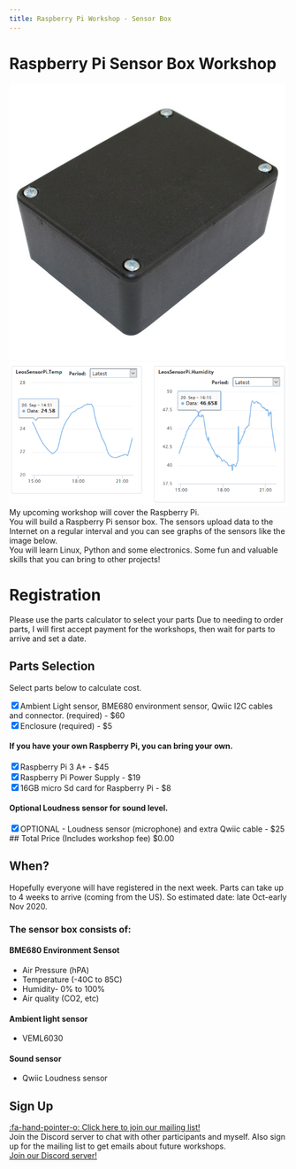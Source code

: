 ```yaml
---
title: Raspberry Pi Workshop - Sensor Box
---
```

<script>
    var ml_webform_1753848 = ml_account('webforms', '1753848', 'a8z2u6', 'load');
    ml_webform_1753848('animation', 'fadeIn');
</script>

# Raspberry Pi Sensor Box Workshop
![](project-box.jpg)
![](sensor_graphs.png)
My upcoming workshop will cover the Raspberry Pi.  
You will build a Raspberry Pi sensor box. The sensors upload data to the Internet on a regular interval and you can see graphs of the sensors like the image below.  
You will learn Linux, Python and some electronics. Some fun and valuable skills that you can bring to other projects!

# Registration
Please use the parts calculator to select your parts
Due to needing to order parts, I will first accept payment for the workshops, then wait for parts to arrive and set a date.

## Parts Selection
Select parts below to calculate cost.
<div id="workshop-fee" fee="55.00"></div>
<form class="pure-form" id="parts-form">
    <label for="sensors-parts" class="pure-checkbox">
        <input type="checkbox" id="sensors-parts" class="required-item" price="60.00" value="" checked="true" />Ambient Light sensor, BME680 environment sensor, Qwiic I2C cables and connector. (required) - $60</label><br/>
    <label for="enclosure" class="pure-checkbox">
        <input type="checkbox" id="enclosure" class="required-item" price="5.00" value="" checked="true" />Enclosure (required) - $5</label><br/>
    <h4>If you have your own Raspberry Pi, you can bring your own.</h4>
    <label for="raspberry-pi" class="pure-checkbox">
        <input type="checkbox" id="raspberry-pi" checked="true" price="45.00"/>Raspberry Pi 3 A+ - $45</label><br/>
    <label for="raspberry-pi-power" class="pure-checkbox">
        <input type="checkbox" id="raspberry-pi-power" checked="true" price="19.00"/>Raspberry Pi Power Supply - $19</label><br/>
    <label for="micro-sd" class="pure-checkbox">
        <input type="checkbox" id="mirco-sd" checked="true" price="8.00"/>16GB micro Sd card for Raspberry Pi - $8</label><br/>
    <h4>Optional Loudness sensor for sound level.</h4>
    <label for="loudness-sensor" class="pure-checkbox">
        <input type="checkbox" id="loudness-sensor" checked="" price="25.00"/>OPTIONAL - Loudness sensor (microphone) and extra Qwiic cable - $25</label><br/>
</form>
## Total Price (Includes workshop fee)
<span id="total-price">$0.00</span>

## When?
Hopefully everyone will have registered in the next week. Parts can take up to 4 weeks to arrive (coming from the US). So estimated date: late Oct-early Nov 2020.  

### The sensor box consists of:
#### BME680 Environment Sensot
* Air Pressure (hPA)
* Temperature (-40C to 85C)
* Humidity- 0% to 100%
* Air quality (CO2, etc) 

#### Ambient light sensor
* VEML6030

#### Sound sensor
* Qwiic Loudness sensor

## Sign Up
<a href="javascript:;" onclick="ml_webform_1753848('show')">:fa-hand-pointer-o: Click here to join our mailing list!</a>  
Join the Discord server to chat with other participants and myself. Also sign up for the mailing list to get emails about future workshops.  
[Join our Discord server!](https://discord.gg/GQGh9UU)  